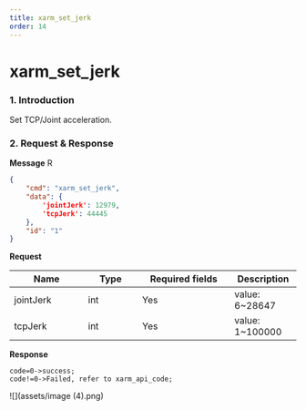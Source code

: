 ```yaml
---
title: xarm_set_jerk
order: 14
---
```

# xarm\_set\_jerk
### 1. Introduction
Set TCP/Joint acceleration.
### 2. Request & Response
**Message**
R
```json
{
    "cmd": "xarm_set_jerk",
    "data": {
        'jointJerk': 12979,
        'tcpJerk': 44445
    },
    "id": "1"
}
```
**Request**
<table data-full-width="true"><thead><tr><th width="114">Name</th><th width="79">Type</th><th width="146">Required fields</th><th>Description</th></tr></thead><tbody><tr><td>jointJerk</td><td>int</td><td>Yes</td><td>value: 6~28647</td></tr><tr><td>tcpJerk</td><td>int</td><td>Yes</td><td>value: 1~100000</td></tr></tbody></table>

**Response**
```
code=0->success;
code!=0->Failed, refer to xarm_api_code;
```
![](assets/image (4).png)
